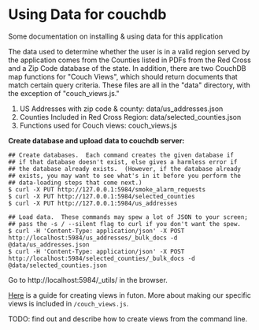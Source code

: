 # Using Data for couchdb

Some documentation on installing & using data for this application

The data used to determine whether the user is in a valid region
served by the application comes from the Counties listed in PDFs from
the Red Cross and a Zip Code database of the state. In addition, there
are two CouchDB map functions for "Couch Views", which should return
documents that match certain query criteria.  These files are all in
the "data" directory, with the exception of "couch_views.js."

1. US Addresses with zip code & county: data/us_addresses.json
2. Counties Included in Red Cross Region: data/selected_counties.json
3. Functions used for Couch views: couch_views.js

__Create database and upload data to couchdb server:__

    ## Create databases.  Each command creates the given database if
    ## if that database doesn't exist, else gives a harmless error if
    ## the database already exists.  (However, if the database already
    ## exists, you may want to see what's in it before you perform the
    ## data-loading steps that come next.)
    $ curl -X PUT http://127.0.0.1:5984/smoke_alarm_requests
    $ curl -X PUT http://127.0.0.1:5984/selected_counties
    $ curl -X PUT http://127.0.0.1:5984/us_addresses

    ## Load data.  These commands may spew a lot of JSON to your screen;
    ## pass the -s / --silent flag to curl if you don't want the spew.
    $ curl -H 'Content-Type: application/json' -X POST http://localhost:5984/us_addresses/_bulk_docs -d @data/us_addresses.json
    $ curl -H 'Content-Type: application/json' -X POST http://localhost:5984/selected_counties/_bulk_docs -d @data/selected_counties.json

Go to http://localhost:5984/_utils/ in the browser.

[Here](http://blog.vicmetcalfe.com/2011/04/11/creating-views-in-couchdb-futon/)
is a guide for creating views in futon.  More about making our specific views is
included in `/couch_views.js`.

TODO: find out and describe how to create views from the command line.
